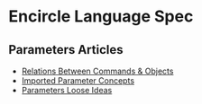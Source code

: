 Encircle Language Spec
======================

Parameters Articles
-------------------

- [Relations Between Commands & Objects](relations-between-commands-and-objects.md)
- [Imported Parameter Concepts](imported-parameter-concepts.md)
- [Parameters Loose Ideas](parameters-loose-ideas.md)